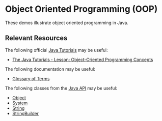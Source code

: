 Object Oriented Programming (OOP)
=================================================

These demos illustrate object oriented programming in Java.

## Relevant Resources ##

The following official [Java Tutorials](https://docs.oracle.com/javase/tutorial/index.html) may be useful:

- [The Java Tutorials - Lesson: Object-Oriented Programming Concepts](https://docs.oracle.com/javase/tutorial/java/concepts/index.html)

The following documentation may be useful:

- [Glossary of Terms](https://docs.oracle.com/javase/tutorial/information/glossary.html)

The following classes from the [Java API](https://www.cs.usfca.edu/~cs272/javadoc/api/index.html) may be useful:

- [Object](https://www.cs.usfca.edu/~cs272/javadoc/api/java.base/java/lang/Object.html)
- [System](https://www.cs.usfca.edu/~cs272/javadoc/api/java.base/java/lang/System.html)
- [String](https://www.cs.usfca.edu/~cs272/javadoc/api/java.base/java/lang/String.html)
- [StringBuilder](https://www.cs.usfca.edu/~cs272/javadoc/api/java.base/java/lang/StringBuilder.html)
